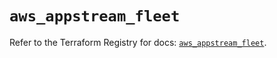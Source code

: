 # `aws_appstream_fleet`

Refer to the Terraform Registry for docs: [`aws_appstream_fleet`](https://registry.terraform.io/providers/hashicorp/aws/5.71.0/docs/resources/appstream_fleet).
